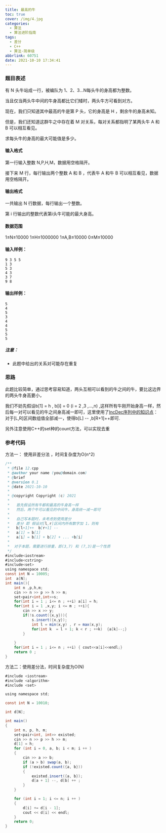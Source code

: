 ```yaml
---
title: 最高的牛
toc: true
cover: /img/4.jpg
categories:
  - 算法
  - 算法进阶指南
tags:
  - 差分
  - C++
  - 算法-简单级
abbrlink: 60751
date: 2021-10-10 17:34:41
---
```


### 题目表述

有 N 头牛站成一行，被编队为 1、2、3…N每头牛的身高都为整数。<!-- more -->

当且仅当两头牛中间的牛身高都比它们矮时，两头牛方可看到对方。

现在，我们只知道其中最高的牛是第 P 头，它的身高是 H ，剩余牛的身高未知。

但是，我们还知道这群牛之中存在着 M 对关系，每对关系都指明了某两头牛 A 和 B 可以相互看见。

求每头牛的身高的最大可能值是多少。

#### 输入格式

第一行输入整数 N,P,H,M，数据用空格隔开。

接下来 M 行，每行输出两个整数 A 和 B ，代表牛 A 和牛 B 可以相互看见，数据用空格隔开。

#### 输出格式

一共输出 N 行数据，每行输出一个整数。

第 i 行输出的整数代表第i头牛可能的最大身高。

#### 数据范围

1≤N≤10000
1≤H≤1000000
1≤A,B≤10000
0≤M≤10000

#### 输入样例：

```
9 3 5 5
1 3
5 3
4 3
3 7
9 8
```

#### 输出样例：

```
5
4
5
3
4
4
5
5
5
```

##### 注意：

- 此题中给出的关系对可能存在重复

### 思路

此题比较简单，通过思考容易知道，两头互相可以看到的牛之间的牛，要比这边界的两头牛身高要小，

我们不妨先假设b[1] = h ,  b[i] = 0 (i = 2 ,3 ,...,n) ,这样所有牛刚开始身高一样，然后每一对可以看见的牛之间身高减一即可，这里使用了[IncDec序列中的知识点](https://www.mckinleylu.com/2021/10/10/incdec-xu-lie/)： 对于[L,R]区间数组值全部减一，使得b[L] -- ,b[R+1]++即可.

另外注意使用C++的set种的count方法，可以实现去重

### 参考代码

方法一：  使用非差分法 ，时间复杂度为O(n^2)

```java
/**
 * @file 12.cpp
 * @author your name (you@domain.com)
 * @brief 
 * @version 0.1
 * @date 2021-10-10
 * 
 * @copyright Copyright (c) 2021
 * 
 *   首先假设所有牛都和最高的牛身高一样
 *   然后，两个牛可以看见的中间牛，身高统一减一即可
 *   
 *   自己写本题时，未考虑到使用差分    
 *   差分 即 假设对[l,r]区间内所有数字加 1，则有 
 *   b[l+1]++  b[r+1] --  
 *   a[1] = b[1]
 *   a[i] = b[1] + b[2] + ... +b[i]
 * 
 *  对于本题，需要进行排重，即(3,7) 和 (7,3)是一个性质
 */
#include<iostream>
#include<cstring>
#include<set>
using namespace std;
const int N = 10005;
int  a[N];
int main(){
    int n ,p,h,m;
    cin >> n >> p >> h >> m;
    set<pair<int,int>>s;
    for(int i = 1 ; i<= n ; ++i) a[i] = h;
    for(int i = 1 ,x,y; i <= m ; ++i){
        cin >> x >> y;
        if(!s.count({x,y})){
            s.insert({x,y});
            int l = min(x,y) , r = max(x,y);
            for(int k  = l + 1; k < r ; ++k)  {a[k]--;}
        }
        
    } 
    for(int i = 1 ; i<= n ; ++i) { cout<<a[i]<<endl;}
    return 0 ;
}
```

方法二：使用差分法，时间复杂度为O(N)

```java
#include <iostream>
#include <algorithm>
#include <set>

using namespace std;

const int N = 10010;

int d[N];

int main()
{
    int n, p, h, m;
    set<pair<int, int>> existed;
    cin >> n >> p >> h >> m;
    d[1] = h;
    for (int i = 0, a, b; i < m; i ++ )
    {
        cin >> a >> b;
        if (a > b) swap(a, b);
        if (!existed.count({a, b}))
        {
            existed.insert({a, b});
            d[a + 1] --, d[b] ++ ;
        }
    }

    for (int i = 1; i <= n; i ++ )
    {
        d[i] += d[i - 1];
        cout << d[i] << endl;
    }
    return 0;
}
```

